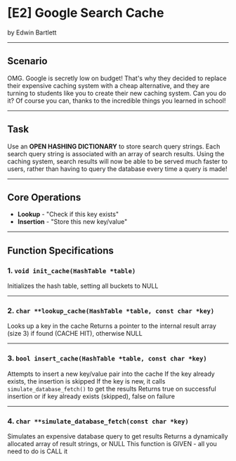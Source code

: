 # [E2] Google Search Cache
by Edwin Bartlett

---

## Scenario
OMG. Google is secretly low on budget! That's why they decided to replace their expensive caching system with a cheap alternative, and they are turning to students like you to create their new caching system. Can you do it? Of course you can, thanks to the incredible things you learned in school!

---

## Task
Use an **OPEN HASHING DICTIONARY** to store search query strings. Each search query string is associated with an array of search results. Using the caching system, search results will now be able to be served much faster to users, rather than having to query the database every time a query is made!

---

## Core Operations
- **Lookup** - "Check if this key exists"
- **Insertion** - "Store this new key/value"

---

## Function Specifications

### 1. `void init_cache(HashTable *table)`
Initializes the hash table, setting all buckets to NULL

---

### 2. `char **lookup_cache(HashTable *table, const char *key)`
Looks up a key in the cache
Returns a pointer to the internal result array (size 3) if found (CACHE HIT), otherwise NULL

---

### 3. `bool insert_cache(HashTable *table, const char *key)`
Attempts to insert a new key/value pair into the cache
If the key already exists, the insertion is skipped
If the key is new, it calls `simulate_database_fetch()` to get the results
Returns true on successful insertion or if key already exists (skipped), false on failure

---

### 4. `char **simulate_database_fetch(const char *key)`
Simulates an expensive database query to get results
Returns a dynamically allocated array of result strings, or NULL
This function is GIVEN - all you need to do is CALL it
